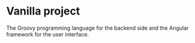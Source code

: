 # Vanilla project

The Groovy programming language for the backend side and the Angular framework for the user interface.
